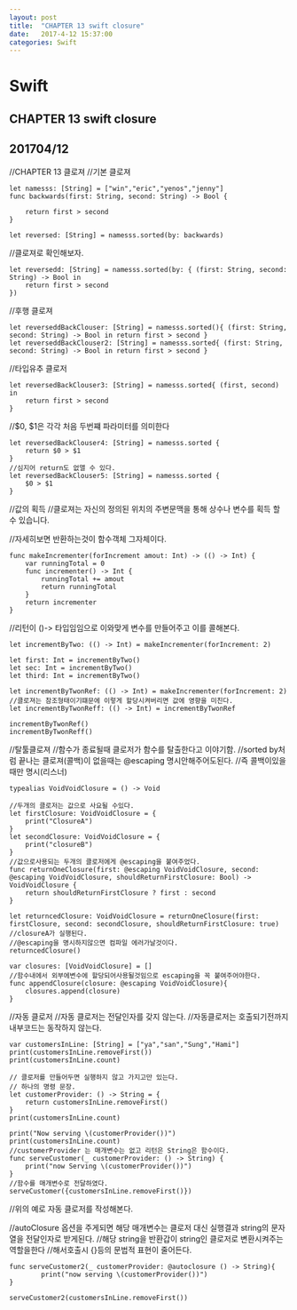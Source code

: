 ```yaml
---
layout: post
title:  "CHAPTER 13 swift closure"
date:   2017-4-12 15:37:00
categories: Swift
---
```


Swift 
========




CHAPTER 13 swift closure
---
201704/12
---


//CHAPTER 13 클로져
//기본 클로져

~~~
let namesss: [String] = ["win","eric","yenos","jenny"]
func backwards(first: String, second: String) -> Bool {
    
    return first > second
}

let reversed: [String] = namesss.sorted(by: backwards)
~~~

//클로져로 확인해보자.

~~~
let reversedd: [String] = namesss.sorted(by: { (first: String, second: String) -> Bool in
    return first > second
})
~~~

//후행 클로져

~~~
let reverseddBackClouser: [String] = namesss.sorted(){ (first: String, second: String) -> Bool in return first > second }
let reverseddBackClouser2: [String] = namesss.sorted{ (first: String, second: String) -> Bool in return first > second }
~~~

//타입유추 클로저

~~~
let reversedBackClouser3: [String] = namesss.sorted{ (first, second) in
    return first > second
}
~~~

//$0, $1은 각각 처음 두번쨰 파라미터를 의미한다

~~~
let reversedBackClouser4: [String] = namesss.sorted {
    return $0 > $1
}
//심지어 return도 없앨 수 있다.
let reversedBackClouser5: [String] = namesss.sorted {
    $0 > $1
}
~~~

//값의 획득
//클로져는 자신의 정의된 위치의 주변문맥을 통해 상수나 변수를 획득 할 수 있습니다.

//자세히보면 반환하는것이 함수객체 그자체이다.

~~~
func makeIncrementer(forIncrement amout: Int) -> (() -> Int) {
    var runningTotal = 0
    func incrementer() -> Int {
        runningTotal += amout
        return runningTotal
    }
    return incrementer
}
~~~

//리턴이 ()-> 타입임임으로 이와맞게 변수를 만들어주고 이를 콜해본다.

~~~
let incrementByTwo: (() -> Int) = makeIncrementer(forIncrement: 2)

let first: Int = incrementByTwo()
let sec: Int = incrementByTwo()
let third: Int = incrementByTwo()

let incrementByTwonRef: (() -> Int) = makeIncrementer(forIncrement: 2)
//클로져는 참조형태이기떄문에 이렇게 할당시켜버리면 값에 영향을 미친다.
let incrementByTwonReff: (() -> Int) = incrementByTwonRef

incrementByTwonRef()
incrementByTwonReff()
~~~

//탈툴클로져
//함수가 종료될때 클로저가 함수를 탈출한다고 이야기함.
//sorted by처럼 끝나는 클로져(콜백)이 없을때는 @escaping 명시안해주어도된다.
//즉 콜백이있을때만 명시(리스너)

~~~
typealias VoidVoidClosure = () -> Void

//두개의 클로저는 값으로 사요될 수있다.
let firstClosure: VoidVoidClosure = {
    print("ClosureA")
}
let secondClosure: VoidVoidClosure = {
    print("closureB")
}
//값으로사용되는 두개의 클로저에게 @escaping을 붙여주었다.
func returnOneClosure(first: @escaping VoidVoidClosure, second: @escaping VoidVoidClosure, shouldReturnFirstClosure: Bool) -> VoidVoidClosure {
    return shouldReturnFirstClosure ? first : second
}

let returncedClosure: VoidVoidClosure = returnOneClosure(first: firstClosure, second: secondClosure, shouldReturnFirstClosure: true)
//closureA가 실행된다.
//@escaping을 명시하지않으면 컴파일 에러가날것이다.
returncedClosure()

var closures: [VoidVoidClosure] = []
//함수내에서 외부에변수에 할당되어사용될것임으로 escaping을 꼭 붙여주어야한다.
func appendClosure(closure: @escaping VoidVoidClosure){
    closures.append(closure)
}
~~~

//자동 클로저
//자동 클로저는 전달인자를 갖지 않는다.
//자동클로저는 호출되기전까지 내부코드는 동작하지 않는다.

~~~
var customersInLine: [String] = ["ya","san","Sung","Hami"]
print(customersInLine.removeFirst())
print(customersInLine.count)

// 클로저를 만들어두면 실행하지 않고 가지고만 있는다.
// 하나의 명령 문장.
let customerProvider: () -> String = {
    return customersInLine.removeFirst()
}
print(customersInLine.count)

print("Now serving \(customerProvider())")
print(customersInLine.count)
//customerProvider 는 매개변수는 없고 리턴은 String은 함수이다.
func serveCustomer(_ customerProvider: () -> String) {
    print("now Serving \(customerProvider())")
}
//함수를 매개변수로 전달하였다.
serveCustomer({customersInLine.removeFirst()})

~~~

//위의 예로 자동 클로저를 작성해본다.

//autoClosure 옵션을 주게되면 해당 매개변수는 클로저 대신 실행결과 string의 문자열을 전달인자로 받게된다.
//해당 string을 반환갑이 string인 클로저로 변환시켜주는 역할을한다
//해서호출시 {}등의 문법적 표현이 줄어든다.

~~~
func serveCustomer2(_ customerProvider: @autoclosure () -> String){
        print("now serving \(customerProvider())")
}

serveCustomer2(customersInLine.removeFirst())
~~~

